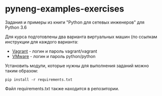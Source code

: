 # pyneng-examples-exercises
Задания и примеры из книги "Python для сетевых инженеров" для Python 3.6

Для курса подготовлены два варианта виртуальных машин (по ссылкам инструкции для каждого варианта:

* [Vagrant](https://github.com/natenka/pyneng-examples-exercises/blob/python3/exercises/vm/vagrant.md) - логин и пароль vagrant/vagrant
* [VMware](https://github.com/natenka/pyneng-examples-exercises/blob/python3/exercises/vm/vmware.md) - логин и пароль python/python

Установить модули, которые нужны для выполнения заданий можно таким образом:
```
pip install -r requirements.txt
```

Файл requirements.txt также находится в репозитории.

